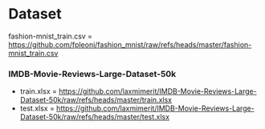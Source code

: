 # Dataset

fashion-mnist_train.csv = https://github.com/fpleoni/fashion_mnist/raw/refs/heads/master/fashion-mnist_train.csv


### IMDB-Movie-Reviews-Large-Dataset-50k

- train.xlsx = https://github.com/laxmimerit/IMDB-Movie-Reviews-Large-Dataset-50k/raw/refs/heads/master/train.xlsx
- test.xlsx = https://github.com/laxmimerit/IMDB-Movie-Reviews-Large-Dataset-50k/raw/refs/heads/master/test.xlsx
